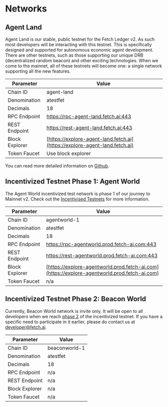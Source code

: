 # Networks

## Agent Land

Agent Land is our stable, public testnet for the Fetch Ledger v2. As such most developers will be interacting with this testnet. This is specifically designed and supported for autonomous economic agent development. There are other testnets, such as those supporting our unique DRB (decentralized random beacon) and other exciting technologies. When we come to the mainnet, all of these testnets will become one: a single network supporting all the new features.


| Parameter      | Value                                                        |
| -------------- | ------------------------------------------------------------ |
| Chain ID       | agent-land                                                   |
| Denomination   | atestfet                                                     |
| Decimals       | 18                                                           |
| RPC Endpoint   | https://rpc-agent-land.fetch.ai:443                          |
| REST Endpoint  | https://rest-agent-land.fetch.ai:443                         |
| Block Explorer | [https://explore-agent-land.fetch.ai](https://explore-agent-land.fetch.ai) |
| Token Faucet   | Use block explorer                                           |

You can read more detailed information on [Github](https://github.com/fetchai/networks-agentland). 

## **Incentivized Testnet Phase 1: Agent World**

The Agent World incentivized test network is phase 1 of our journey to Mainnet v2. Check out the [Incentivised Testnets](../../i_nets/) for more information.


| Parameter      | Value                                                        |
| -------------- | ------------------------------------------------------------ |
| Chain ID       | agentworld-1                                                 |
| Denomination   | atestfet                                                     |
| Decimals       | 18                                                           |
| RPC Endpoint   | https://rpc-agentworld.prod.fetch-ai.com:443                 |
| REST Endpoint  | https://rest-agentworld.prod.fetch-ai.com:443                |
| Block Explorer | [https://explore-agentworld.prod.fetch-ai.com](https://explore-agentworld.prod.fetch-ai.com) |
| Token Faucet   | n/a                                                          |


## **Incentivized Testnet Phase 2: Beacon World**

Currently, Beacon World network is invite only. It will be open to all developers when we reach [phase 2](../i_nets/quickstart-aw2.md) of the incentivized testnet. If you have a specific need to participate in it earlier, please do contact us at [developer@fetch.ai](mailto:developer@fetch.ai).


| Parameter      | Value            |
| -------------- | ---------------- |
| Chain ID       | beaconworld-1    |
| Denomination   | atestfet         |
| Decimals       | 18               |
| RPC Endpoint   | n/a              |
| REST Endpoint  | n/a              |
| Block Explorer | n/a              |
| Token Faucet   | n/a              |
